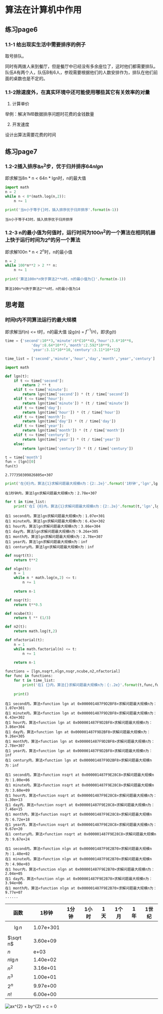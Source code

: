 
# 算法在计算机中作用
## 练习page6
### 1.1-1 给出现实生活中需要排序的例子

取号排队。

同时有两拨人来到餐厅，但是餐厅中已经没有多余座位了，这时他们都需要排队。队伍A有两个人，队伍B有6人，参观需要根据他们的人数安排作为，排队在他们前面的桌数也是不定的。

### 1.1-2除速度外，在真实环境中还可能使用哪些其它有关效率的对量

1. 计算单价

举例：解决1MB数据排序问题时花费的金钱数量

2. 开发速度

设计出算法需要花费的时间

## 练习page7
### 1.2-2插入排序$8n^{2}$步，优于归并排序$64nlgn$
即求解当8n \* n < 64n \* lgn时，n的最大值


```python
import math
n = 2
while n < 8*(math.log(n,2)):
    n += 1

print('当n小于等于{}时，插入排序优于归并排序'.format(n-1))
```

    当n小于等于43时，插入排序优于归并排序
    

### 1.2-3 n的最小值为何值时，运行时间为100$n^{2}$的一个算法在相同机器上快于运行时间为$2^{n}$的另一个算法
即求解100n \* n < $2^{n}$时，n的最小值


```python
n = 2
while 100*n**2 > 2 ** n:
    n += 1
    
print('算法100n*n快于算法2**n时，n的最小值为{}'.format(n-1))
```

    算法100n*n快于算法2**n时，n的最小值为14
    

## 思考题
### 时间t内不同算法运行的最大规模
即求解当f(n) <= t时，n的最大值
设g(n) = $f^{-1}(n)$，即求g(t)


```python
time = {'second':10**3,'minute':6*(10**4),'hour':3.6*10**6,
            'day':8.64*10**7,'month':2.592*10**9,
            'year':3.11*10**10,'century':3.11*10**12}
```


```python
time_list = ['second','minute','hour','day','month','year','century']
```


```python
import math
```


```python
def lgn(t):
    if t <= time['second']:
        return 2 ** t
    elif t <= time['minute']:
        return lgn(time['second']) * (t / time['second'])
    elif t <= time['hour']:
        return lgn(time['minute']) * (t / time['minute'])
    elif t <= time['day']:
        return lgn(time['hour']) * (t / time['hour'])
    elif t <= time['month']:
        return lgn(time['day']) * (t / time['day'])
    elif t <= time['year']:
        return lgn(time['month']) * (t / time['month'])
    elif t <= time['century']:
        return lgn(time['year']) * (t / time['year'])
    else:
        return lgn(time['century']) * (t / time['century'])
```


```python
t = time['month']
fun = [lgn][0]
fun(t)
```




    2.777350309826805e+307




```python
print('在{0}内，算法{1}求解问题最大规模n为：{2:.2e}'.format('1秒钟','lgn',lgn(t)))
```

    在1秒钟内，算法lgn求解问题最大规模n为：2.78e+307
    


```python
for t in time_list:
    print('在1 {0}内，算法{1}求解问题最大规模n为：{2:.2e}'.format(t,'lgn',lgn(time[t])))
```

    在1 second内，算法lgn求解问题最大规模n为：1.07e+301
    在1 minute内，算法lgn求解问题最大规模n为：6.43e+302
    在1 hour内，算法lgn求解问题最大规模n为：3.86e+304
    在1 day内，算法lgn求解问题最大规模n为：9.26e+305
    在1 month内，算法lgn求解问题最大规模n为：2.78e+307
    在1 year内，算法lgn求解问题最大规模n为：inf
    在1 century内，算法lgn求解问题最大规模n为：inf
    


```python
def nsqrt(t):
    return t**2
```


```python
def nlgn(t):
    n = 1
    while n * math.log(n,2) <= t:
        n += 1
    
    return n-1
```


```python
def nsqr(t):
    return t**0.5
```


```python
def ncube(t):
    return t ** (1/3)
```


```python
def n2(t):
    return math.log(t,2)
```


```python
def nfactorial(t):
    n = 1
    while math.factorial(n) <= t:
        n += 1
        
    return n-1
```


```python
functions = [lgn,nsqrt,nlgn,nsqr,ncube,n2,nfactorial]
for func in functions:
    for t in time_list:
        print('在1 {}内，算法{}求解问题最大规模n为：{:.2e}'.format(t,func,func(time[t])))  
    
    print()
```

    在1 second内，算法<function lgn at 0x000001487F9D2BF8>求解问题最大规模n为：1.07e+301
    在1 minute内，算法<function lgn at 0x000001487F9D2BF8>求解问题最大规模n为：6.43e+302
    在1 hour内，算法<function lgn at 0x000001487F9D2BF8>求解问题最大规模n为：3.86e+304
    在1 day内，算法<function lgn at 0x000001487F9D2BF8>求解问题最大规模n为：9.26e+305
    在1 month内，算法<function lgn at 0x000001487F9D2BF8>求解问题最大规模n为：2.78e+307
    在1 year内，算法<function lgn at 0x000001487F9D2BF8>求解问题最大规模n为：inf
    在1 century内，算法<function lgn at 0x000001487F9D2BF8>求解问题最大规模n为：inf
    
    在1 second内，算法<function nsqrt at 0x000001487F9E28C8>求解问题最大规模n为：1.00e+06
    在1 minute内，算法<function nsqrt at 0x000001487F9E28C8>求解问题最大规模n为：3.60e+09
    在1 hour内，算法<function nsqrt at 0x000001487F9E28C8>求解问题最大规模n为：1.30e+13
    在1 day内，算法<function nsqrt at 0x000001487F9E28C8>求解问题最大规模n为：7.46e+15
    在1 month内，算法<function nsqrt at 0x000001487F9E28C8>求解问题最大规模n为：6.72e+18
    在1 year内，算法<function nsqrt at 0x000001487F9E28C8>求解问题最大规模n为：9.67e+20
    在1 century内，算法<function nsqrt at 0x000001487F9E28C8>求解问题最大规模n为：9.67e+24
    
    在1 second内，算法<function nlgn at 0x000001487F9E2B70>求解问题最大规模n为：1.40e+02
    在1 minute内，算法<function nlgn at 0x000001487F9E2B70>求解问题最大规模n为：4.90e+03
    在1 hour内，算法<function nlgn at 0x000001487F9E2B70>求解问题最大规模n为：2.04e+05
    在1 day内，算法<function nlgn at 0x000001487F9E2B70>求解问题最大规模n为：3.94e+06
    在1 month内，算法<function nlgn at 0x000001487F9E2B70>求解问题最大规模n为：9.77e+07
    ......
    

函数|1秒钟|1分钟|1小时|1天|1个月|1年|1世纪
--|--|--|--|--|--|--|--
$$ \lg n $$|1.07e+301||||||
$\sqrt n$|3.60e+09||||||
$n$|e+03||||||
$n\lg n$|1.40e+02||||||
$n^{2}$|3.16e+01||||||
$n^{3}$|1.00e+01||||||
$2^{n}$|9.97e+00||||||
$n!$|6.00e+00||||||

<img src="https://latex.codecogs.com/gif.latex?ax^{2}&space;&plus;&space;by^{2}&space;&plus;&space;c&space;=&space;0" title="ax^{2} + by^{2} + c = 0" />
